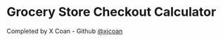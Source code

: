 # Grocery Store Checkout Calculator
Completed by X Coan - Github [@xjcoan](https://github.com/xjcoan)
